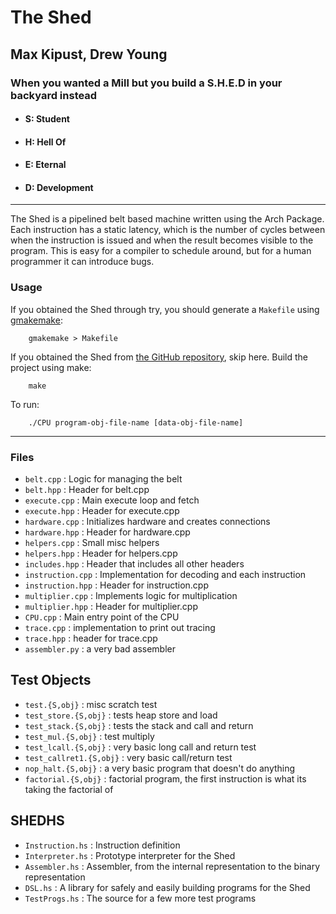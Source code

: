 # The Shed
## Max Kipust, Drew Young
### When you wanted a Mill but you build a S.H.E.D in your backyard instead
 - #### S: Student
 - #### H: Hell Of
 - #### E: Eternal
 - #### D: Development

---

The Shed is a pipelined belt based machine written using the Arch Package.
Each instruction has a static latency, which is the number of cycles
between when the instruction is issued and when the result becomes visible
to the program. This is easy for a compiler to schedule around, but for a
human programmer it can introduce bugs.


### Usage

If you obtained the Shed through try, you should generate a `Makefile` using [gmakemake](https://www.cs.rit.edu/~mjh/tools/gmakemake):

		gmakemake > Makefile

If you obtained the Shed from [the GitHub repository](https://github.com/CoderPuppy/the-shed), skip here. Build the project using make:

		make

To run:

		./CPU program-obj-file-name [data-obj-file-name]


---
### Files
- `belt.cpp` : Logic for managing the belt
- `belt.hpp` : Header for belt.cpp
- `execute.cpp` : Main execute loop and fetch
- `execute.hpp` : Header for execute.cpp
- `hardware.cpp` : Initializes hardware and creates connections
- `hardware.hpp` : Header for hardware.cpp
- `helpers.cpp` : Small misc helpers
- `helpers.hpp` : Header for helpers.cpp
- `includes.hpp` : Header that includes all other headers
- `instruction.cpp` : Implementation for decoding and each instruction
- `instruction.hpp` : Header for instruction.cpp
- `multiplier.cpp` : Implements logic for multiplication
- `multiplier.hpp` : Header for multiplier.cpp
- `CPU.cpp` : Main entry point of the CPU
- `trace.cpp` : implementation to print out tracing
- `trace.hpp` : header for trace.cpp
- `assembler.py` : a very bad assembler

## Test Objects
- `test.{S,obj}` : misc scratch test
- `test_store.{S,obj}` : tests heap store and load
- `test_stack.{S,obj}` : tests the stack and call and return
- `test_mul.{S,obj}` : test multiply
- `test_lcall.{S,obj}` : very basic long call and return test
- `test_callret1.{S,obj}` : very basic call/return test
- `nop_halt.{S,obj}` : a very basic program that doesn't do anything
- `factorial.{S,obj}` : factorial program, the first instruction is what its taking the factorial of

## SHEDHS
- `Instruction.hs` : Instruction definition
- `Interpreter.hs` : Prototype interpreter for the Shed
- `Assembler.hs` : Assembler, from the internal representation to the binary representation
- `DSL.hs` : A library for safely and easily building programs for the Shed
- `TestProgs.hs` : The source for a few more test programs
